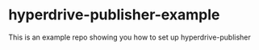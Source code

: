 # hyperdrive-publisher-example
This is an example repo showing you how to set up hyperdrive-publisher
